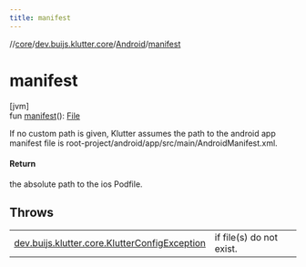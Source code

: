 ```yaml
---
title: manifest
---
```

//[core](../../../index.html)/[dev.buijs.klutter.core](../index.html)/[Android](index.html)/[manifest](manifest.html)



# manifest



[jvm]\
fun [manifest](manifest.html)(): [File](https://docs.oracle.com/javase/8/docs/api/java/io/File.html)



If no custom path is given, Klutter assumes the path to the android app manifest file is root-project/android/app/src/main/AndroidManifest.xml.



#### Return



the absolute path to the ios Podfile.



## Throws


| | |
|---|---|
| [dev.buijs.klutter.core.KlutterConfigException](../-klutter-config-exception/index.html) | if file(s) do not exist. |



